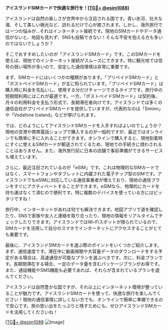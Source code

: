 **アイスランドSIMカードで快適な旅行を！[[TG💪+ @esim1088](https://t.me/s/esim1088)]**

アイスランドは自然の美しさが世界中から注目される国です。青い氷河、壮大な滝、そして美しい極光など、訪れるだけで心が癒されます。しかし、海外旅行では一つの悩みが…それはインターネット接続です。現地のSIMカードやデータ通信がないと、地図も見れず、SNSも投稿できない！そんな不安を抱える方も多いのではないでしょうか？

そこでおすすめしたいのが「アイスランドSIMカード」です。このSIMカードを使えば、現地でのインターネット接続がスムーズにできます。特に観光地では信号の弱い場所が多いので、安定した通信環境は非常に重要です。

まず、SIMカードにはいくつかの種類があります。「プリペイドSIMカード」と「ポストペイドSIMカード」が主に知られています。「プリペイドSIMカード」は購入時に料金を先払いし、使用する分だけチャージできるタイプです。旅行中の短期間利用にはこれが最適です。一方、「ポストペイドSIMカード」は契約後、月々の利用料金を支払う形式で、長期滞在者向けです。アイスランドでは多くの通信会社がプリペイドSIMカードを提供していますが、代表的なのは「Siminn」や「Vodafone Iceland」などが挙げられます。

では、どのようにしてアイスランドSIMカードを入手すればよいのでしょうか？現地の空港や携帯電話ショップで購入するのが一般的ですが、最近ではオンラインでも簡単に手に入れることができます。オンラインで購入すると、現地到着時にすぐに使えるSIMカードが郵送されてくるため、現地での手続きに煩わされることはありません。また、海外旅行前に日本の店舗で事前準備ができるサービスも増えています。

さらに、最近注目されているのが「eSIM」です。これは物理的なSIMカードではなく、スマートフォンやタブレットに内蔵された電子チップ型のSIMです。アイスランドでもeSIMに対応している通信事業者が増えており、現地の通信プランをすぐにアクティベートすることができます。eSIMなら、物理的にカードを持ち運ばなくて済むので便利です。特に複数のデバイスを使っている方にはピッタリですね！

旅行中、インターネットがあれば何でも解決できます。地図アプリで道を確認したり、SNSで家族や友人と連絡を取り合ったり、現地の情報をリアルタイムでチェックしたりできます。アイスランドではWi-Fiスポットが限られているので、SIMカードを活用して自分のスマホでインターネットにアクセスすることがとても重要です。

最後に、アイスランドSIMカードを選ぶ際のポイントをいくつかご紹介します。まず、通信速度です。滞在中に動画視聴や大容量データのダウンロードをする予定がある場合は、高速通信が可能なプランを選ぶべきです。次に、料金プランです。長期間滞在する場合、一定のデータ量を含むパッケージプランがお得です。また、通話機能やSMS機能も必要であれば、それらが含まれているプランを選んでください。

アイスランドは自然豊かな国ですが、それ以上にインターネット環境が整っていることが魅力です。アイスランドSIMカードを使って、快適な旅行を楽しんでください！現地の通信事情に詳しくない方でも、オンラインで簡単に準備できるので安心です。旅の思い出をたっぷりと残すためにも、ぜひアイスランドSIMカードを活用してくださいね！

[[TG💪+ @esim1088](https://t.me/s/esim1088) ![Image](https://i.postimg.cc/Y0z9fWf4/image.png)]